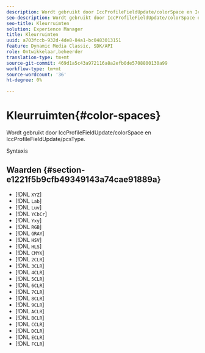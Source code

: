 ```yaml
---
description: Wordt gebruikt door IccProfileFieldUpdate/colorSpace en IccProfileFieldUpdate/pcsType.
seo-description: Wordt gebruikt door IccProfileFieldUpdate/colorSpace en IccProfileFieldUpdate/pcsType.
seo-title: Kleurruimten
solution: Experience Manager
title: Kleurruimten
uuid: a703fccb-932d-4de8-84a1-bc0483013151
feature: Dynamic Media Classic, SDK/API
role: Ontwikkelaar,beheerder
translation-type: tm+mt
source-git-commit: 469d1a5c43a972116a8a2efb0de5708800130a99
workflow-type: tm+mt
source-wordcount: '36'
ht-degree: 0%

---
```



# Kleurruimten{#color-spaces}

Wordt gebruikt door IccProfileFieldUpdate/colorSpace en IccProfileFieldUpdate/pcsType.

Syntaxis

## Waarden {#section-e1221f5b9cfb49349143a74cae91889a}

* [!DNL `XYZ`]
* [!DNL `Lab`]
* [!DNL `Luv`]
* [!DNL `YCbCr`]
* [!DNL `Yxy`]
* [!DNL `RGB`]
* [!DNL `GRAY`]
* [!DNL `HSV`]
* [!DNL `HLS`]
* [!DNL `CMYK`]
* [!DNL `2CLR`]
* [!DNL `3CLR`]
* [!DNL `4CLR`]
* [!DNL `5CLR`]
* [!DNL `6CLR`]
* [!DNL `7CLR`]
* [!DNL `8CLR`]
* [!DNL `9CLR`]
* [!DNL `ACLR`]
* [!DNL `BCLR`]
* [!DNL `CCLR`]
* [!DNL `DCLR`]
* [!DNL `ECLR`]
* [!DNL `FCLR`]

